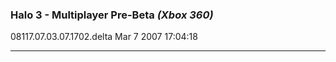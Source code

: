 ### Halo 3 - Multiplayer Pre-Beta _(Xbox 360)_
08117.07.03.07.1702.delta 
Mar  7 2007 17:04:18 

---